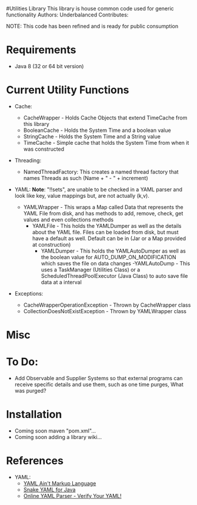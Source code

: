 #Utilities Library
This library is house common code used for generic functionality
Authors: Underbalanced
Contributes:

NOTE: This code has been refined and is ready for public consumption

Requirements
============
- Java 8 (32 or 64 bit version)

Current Utility Functions
============
- Cache:
	- CacheWrapper - Holds Cache Objects that extend TimeCache from this library
	- BooleanCache - Holds the System Time and a boolean value
	- StringCache - Holds the System Time and a String value
	- TimeCache - Simple cache that holds the System Time from when it was constructed

- Threading:
	- NamedThreadFactory: This creates a named thread factory that names Threads as such (Name + " - " + increment)

- YAML:  **Note**: "!!sets", are unable to be checked in a YAML parser and look like key, value mappings but, are not actually (k,v).
	- YAMLWrapper - This wraps a Map called Data that represents the YAML File from disk, and has methods to add, remove, check, get values and even collections methods
		- YAMLFile - This holds the YAMLDumper as well as the details about the YAML file. Files can be loaded from disk, but must have a default as well. Default can be in (Jar or a Map provided at construction)
			- YAMLDumper - This holds the YAMLAutoDumper as well as the boolean value for AUTO_DUMP_ON_MODIFICATION which saves the file on data changes
				-YAMLAutoDump - This uses a TaskManager (Utilities Class) or a ScheduledThreadPoolExecutor (Java Class) to auto save file data at a interval

- Exceptions:
	- CacheWrapperOperationException - Thrown by CacheWrapper class
	- CollectionDoesNotExistException - Thrown by YAMLWrapper class

Misc
============


To Do:
============
- Add Observable and Supplier Systems so that external programs can receive specific details and use them, such as one time purges, What was purged?

	
Installation
============
- Coming soon maven "pom.xml"...
- Coming soon adding a library wiki...

References
============
- YAML:
	- [YAML Ain't Markup Language](Netty.io)
	- [Snake YAML for Java](https://code.google.com/p/snakeyaml/)
	- [Online YAML Parser - Verify Your YAML!](http://yaml-online-parser.appspot.com/)